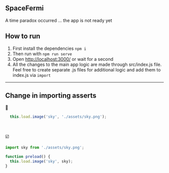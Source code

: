 ## SpaceFermi

A time paradox occurred ... the app is not ready yet  

## How to run

1. First install the dependencies `npm i`  
2. Then run with `npm run serve`  
3. Open <http://localhost:3000/> or wait for a second
4. All the changes to the main app logic are made through src/index.js file. Feel free to create separate .js files for additional logic and add them to index.js via `import`

---

## Change in importing asserts

 🚫

```javascript
  this.load.image('sky', './assets/sky.png');
```

<br>

 ☑️

```javascript
import sky from './assets/sky.png';

function preload() {
  this.load.image('sky', sky);
}
 ```
